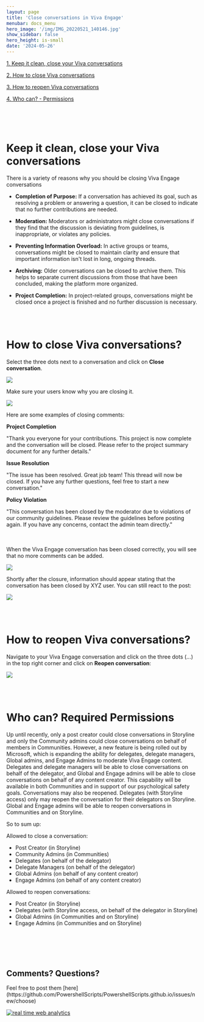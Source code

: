 ```yaml
---
layout: page
title: 'Close conversations in Viva Engage'
menubar: docs_menu
hero_image: '/img/IMG_20220521_140146.jpg'
show_sidebar: false
hero_height: is-small
date: '2024-05-26'
---
```




[1. Keep it clean, close your Viva conversations](#closeVivaconversations)

[2. How to close Viva conversations](#howtoclose)

[3. How to reopen Viva conversations](#howtoreopen)

[4. Who can? - Permissions](#permissions)




<br/><br/><br/>

<h1>Keep it clean, close your Viva conversations</h1> <a name="closeVivaconversations"></a>

There is a variety of reasons why you should be closing Viva Engage conversations

* <b>Completion of Purpose:</b> If a conversation has achieved its goal, such as resolving a problem or answering a question, it can be closed to indicate that no further contributions are needed.

* <b>Moderation:</b> Moderators or administrators might close conversations if they find that the discussion is deviating from guidelines, is inappropriate, or violates any policies.

* <b>Preventing Information Overload:</b> In active groups or teams, conversations might be closed to maintain clarity and ensure that important information isn't lost in long, ongoing threads.

* <b>Archiving:</b> Older conversations can be closed to archive them. This helps to separate current discussions from those that have been concluded, making the platform more organized.

* <b>Project Completion:</b> In project-related groups, conversations might be closed once a project is finished and no further discussion is necessary.

<br/><br/>

<h1>How to close Viva conversations?</h1> <a name="howtoclose"></a>

Select the three dots next to a conversation and click on **Close conversation**.

<img src="/articles/images/VivaCloseConversation-2.png">

Make sure your users know why you are closing it.

<img src="/articles/images/VivaCloseConversation2.PNG">

Here are some examples of closing comments:

**Project Completion**

"Thank you everyone for your contributions. This project is now complete and the conversation will be closed. Please refer to the project summary document for any further details."

**Issue Resolution**

"The issue has been resolved. Great job team! This thread will now be closed. If you have any further questions, feel free to start a new conversation."

**Policy Violation**

"This conversation has been closed by the moderator due to violations of our community guidelines. Please review the guidelines before posting again. If you have any concerns, contact the admin team directly."

<br/><br/>
When the Viva Engage conversation has been closed correctly, you will see that no more comments can be added. 

<img src="/articles/images/VivaCloseConversation3.PNG">

Shortly after the closure, information should appear stating that the conversation has been closed by XYZ user. You can still react to the post:

<img src="/articles/images/VivaCloseConversation5.PNG">


<br/><br/>

<h1>How to reopen Viva conversations?</h1> <a name="howtoreopen"></a>

Navigate to your Viva Engage conversation and click on the three dots (...) in the top right corner and click on **Reopen conversation**:

<img src="/articles/images/VivaCloseConversation4.PNG">

<br/><br/>

<h1>Who can? Required Permissions</h1>  <a name="permissions"></a>

Up until recently, only a post creator could close conversations in Storyline and only the Community admins could close conversations on behalf of members in Communities. However, a new feature is being rolled out by Microsoft, which is expanding the ability for delegates, delegate managers, Global admins, and Engage Admins to moderate Viva Engage content. <br/>
Delegates and delegate managers will be able to close conversations on behalf of the delegator, and Global and Engage admins will be able to close conversations on behalf of any content creator. This capability will be available in both Communities and in support of our psychological safety goals.
Conversations may also be reopened. Delegates (with Storyline access) only may reopen the conversation for their delegators on Storyline. Global and Engage admins will be able to reopen conversations in Communities and on Storyline.

So to sum up:

Allowed to close a conversation:
* Post Creator (in Storyline)
* Community Admins (in Communities)
* Delegates (on behalf of the delegator)
* Delegate Managers (on behalf of the delegator)
* Global Admins (on behalf of any content creator)
* Engage Admins (on behalf of any content creator)


Allowed to reopen conversations:
* Post Creator (in Storyline)
* Delegates (with Storyline access, on behalf of the delegator in Storyline)
* Global Admins (in Communities and on Storyline)
* Engage Admins (in Communities and on Storyline)




<br/><br/><br/><br/>

<h2>Comments? Questions?</h2>
Feel free to post them [here](https://github.com/PowershellScripts/PowershellScripts.github.io/issues/new/choose)



<!-- Default Statcounter code for VivaCloseConversation
https://powershellscripts.github.io/articles/en/Viva/Closeconversation/
-->
<script type="text/javascript">
var sc_project=13004159; 
var sc_invisible=0; 
var sc_security="b557b960";
var sc_client_storage="disabled"; 
var scJsHost = "https://";
document.write("<sc"+"ript type='text/javascript' src='" +
scJsHost+
"statcounter.com/counter/counter.js'></"+"script>");
</script>
<noscript><div class="statcounter"><a title="real time web
analytics" href="https://statcounter.com/"
target="_blank"><img class="statcounter"
src="https://c.statcounter.com/13004159/0/b557b960/0/"
alt="real time web analytics"
referrerPolicy="no-referrer-when-downgrade"></a></div></noscript>
<!-- End of Statcounter Code -->
